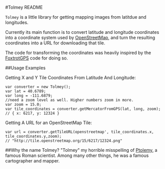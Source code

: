 #Tolmey README

`Tolmey` is a little library for getting mapping images
from latitdue and longitudes.

Currently its main function is to convert latitude and
longitude coordinates into a coordinate system used by
[OpenStreetMap](http://openstreetmap.org), and turn the resulting
coordinates into a URL for downloading that tile.

The code for transforming the coordinates was heavily inspired by the
[FoxtrotGPS](http://foxtrotgps.org) code for doing so.

##Usage Examples

Getting X and Y Tile Coordinates From Latitude And Longitude:

    var converter = new Tolmey();
    var lat = 40.6789;
    var long = -111.6879;
    //need a zoom level as well. Higher numbers zoom in more.
    var zoom = 15.0;
    var tile_coordinates = converter.getMercatorFromGPS(lat, long, zoom);
    // { x: 6217, y: 12324 }

Getting A URL for an OpenStreetMap Tile:

    var url = converter.getTileURL(openstreetmap', tile_coordinates.x, tile_coordinates.y,zoom);
    // "http://tile.openstreetmap.org/15/6217/12324.png"

##Why the name Tolmey?
"Tolmey" my horrible misspelling of [Ptolemy](http://en.wikipedia.org/wiki/Ptolemy),
a famous Roman scientist. Among many other things, he was a famous
cartographer and mapper.
